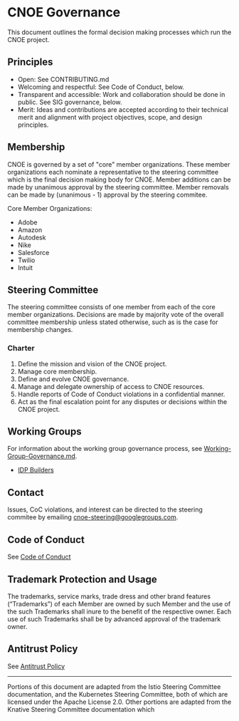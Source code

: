 # CNOE Governance

This document outlines the formal decision making processes which run the CNOE project.

## Principles

- Open: See CONTRIBUTING.md
- Welcoming and respectful: See Code of Conduct, below.
- Transparent and accessible: Work and collaboration should be done in public. See SIG governance, below.
- Merit: Ideas and contributions are accepted according to their technical merit and alignment with project objectives, scope, and design principles.


## Membership

CNOE is governed by a set of "core" member organizations. These member organizations each nominate a representative to the steering committee which is the final decision making body for CNOE. Member additions can be made by unanimous approval by the steering committee. Member removals can be made by (unanimous - 1) approval by the steering commitee.

Core Member Organizations:
- Adobe
- Amazon
- Autodesk
- Nike
- Salesforce
- Twilio
- Intuit

## Steering Committee

The steering committee consists of one member from each of the core member organizations. Decisions are made by majority vote of the overall committee membership unless stated otherwise, such as is the case for membership changes.

### Charter

1. Define the mission and vision of the CNOE project.
2. Manage core membership.
3. Define and evolve CNOE governance.
4. Manage and delegate ownership of access to CNOE resources.
5. Handle reports of Code of Conduct violations in a confidential manner.
6. Act as the final escalation point for any disputes or decisions within the CNOE project.

## Working Groups

For information about the working group governance process, see [Working-Group-Governance.md](Working-Group-Governance.md).

 - [IDP Builders](sigs/idp-builders/charter.md)

## Contact

Issues, CoC violations, and interest can be directed to the steering commitee by emailing cnoe-steering@googlegroups.com.

## Code of Conduct

See [Code of Conduct](CODE-OF-CONDUCT.md)

## Trademark Protection and Usage

The trademarks, service marks, trade dress and other brand features (“Trademarks”) of each Member are owned by such Member and the use of the such Trademarks shall inure to the benefit of the respective owner. Each use of such Trademarks shall be by advanced approval of the trademark owner.

## Antitrust Policy

See [Antitrust Policy](Antitrust-Policy.md)

---

Portions of this document are adapted from the Istio Steering Committee documentation, and the Kubernetes Steering Committee, both of which are licensed under the Apache License 2.0. Other portions are adapted from the Knative Steering Committee documentation which 

